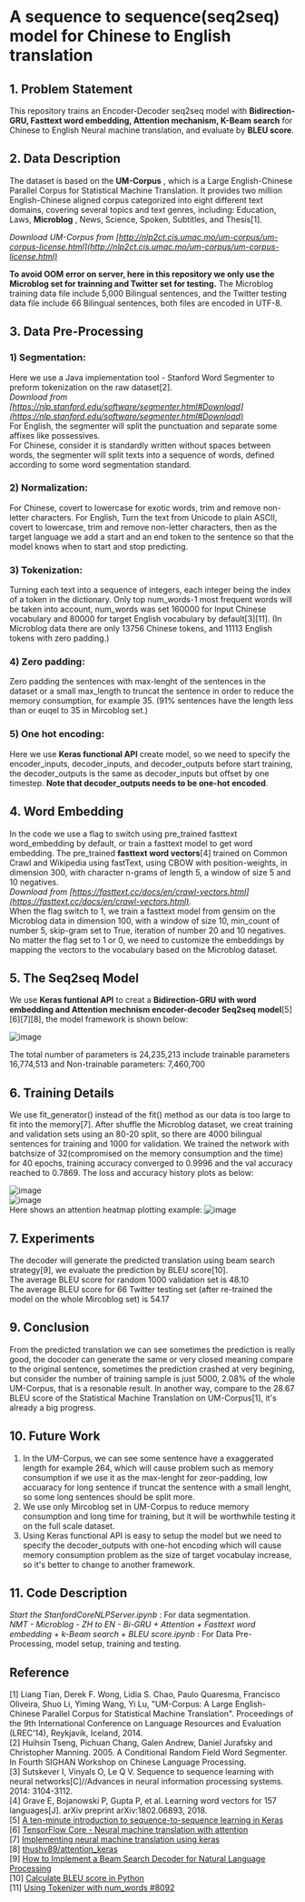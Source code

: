# A  sequence  to  sequence(seq2seq)  model  for  Chinese  to  English  translation

## 1. Problem Statement
This repository trains an Encoder-Decoder seq2seq model with **Bidirection-GRU, Fasttext word embedding, Attention mechanism, K-Beam search** for Chinese to English Neural machine translation, and evaluate by **BLEU score**.

## 2. Data Description
The dataset is based on the **UM-Corpus** , which is a Large English-Chinese Parallel Corpus for Statistical Machine Translation.
It provides two million English-Chinese aligned corpus categorized into eight different text domains, covering several topics and text genres, including: 
Education, Laws, **Microblog** , News, Science, Spoken, Subtitles, and Thesis[1].  
  
*Download UM-Corpus from [http://nlp2ct.cis.umac.mo/um-corpus/um-corpus-license.html](http://nlp2ct.cis.umac.mo/um-corpus/um-corpus-license.html)*  
  
**To avoid OOM error on server, here in this repository we only use the Microblog set for trainning and Twitter set for testing.** The Microblog training data file include 5,000 Bilingual sentences, and the Twitter testing data file include 66 Bilingual sentences, both files are encoded in UTF-8.  

## 3. Data Pre-Processing
### 1) Segmentation:  
Here we use a Java implementation tool - Stanford Word Segmenter to preform tokenization on the raw dataset[2].  
*Download from [https://nlp.stanford.edu/software/segmenter.html#Download](https://nlp.stanford.edu/software/segmenter.html#Download)*  
For English, the segmenter will split the punctuation and separate some affixes like possessives.  
For Chinese, consider it is standardly written without spaces between words, the segmenter will split texts into a sequence of words, defined according to some word segmentation standard.  
### 2) Normalization:
For Chinese, covert to lowercase for exotic words, trim and remove non-letter characters. 
For English, Turn the text from Unicode to plain ASCII, covert to lowercase, trim and remove non-letter characters, then as the target language we add a start and an end token to the sentence so that the model knows when to start and stop predicting.  
### 3) Tokenization:  
Turning each text into a sequence of integers, each integer being the index of a token in the dictionary. Only top num_words-1 most frequent words will be taken into account, num_words was set 160000 for Input Chinese vocabulary and 80000 for target English vocabulary by default[3][11]. (In Microblog data there are only 13756 Chinese tokens, and 11113 English tokens with zero padding.)
### 4) Zero padding:
Zero padding the sentences with max-lenght of the sentences in the dataset or a small max_length to truncat the sentence in order to reduce the memory consumption, for example 35. (91% sentences have the length less than or euqel to 35 in Mircoblog set.)
### 5) One hot encoding:
Here we use **Keras functional API** create model, so we need to specify the encoder_inputs, decoder_inputs, and decoder_outputs before start training, the decoder_outputs is the same as decoder_inputs but offset by one timestep. **Note that decoder_outputs needs to be one-hot encoded**.  

## 4. Word Embedding
In the code we use a flag to switch using pre_trained fasttext word_embedding by default, or train a fasttext model to get word embedding.
The pre_trained **fasttext word vectors**[4] trained on Common Crawl and Wikipedia using fastText, using CBOW with position-weights, in dimension 300, with character n-grams of length 5, a window of size 5 and 10 negatives.   
*Download from [https://fasttext.cc/docs/en/crawl-vectors.html](https://fasttext.cc/docs/en/crawl-vectors.html).*  
When the flag switch to 1, we train a fasttext model from gensim on the Microblog data in dimension 100, with a window of size 10, min_count of number 5, skip-gram set to True, iteration of number 20 and 10 negatives.  
No matter the flag set to 1 or 0, we need to customize the embeddings by mapping the vectors to the vocabulary based on the Microblog dataset.  

## 5. The Seq2seq Model
We use **Keras funtional API** to creat a **Bidirection-GRU with word embedding and Attention mechnism encoder-decoder Seq2seq model**[5][6][7][8], the model framework is shown below:
  
![image](https://github.com/lilanpei/NMT/blob/master/model.png)  

The total number of parameters is 24,235,213 include trainable parameters 16,774,513 and Non-trainable parameters: 7,460,700  

## 6. Training Details  
We use fit_generator() instead of the fit() method as our data is too large to fit into the memory[7]. After shuffle the Microblog dataset, we creat training and validation sets using an 80-20 split,
so there are 4000 bilingual sentences for training and 1000 for validation. We trained the network with batchsize of 32(compromised on the memory consumption and the time) for 40 epochs, training accuracy converged to 0.9996 and the val accuracy reached to 0.7869.
The loss and accuracy history plots as below:  
  
![image](https://github.com/lilanpei/NMT/blob/master/Loss_history.png)  
![image](https://github.com/lilanpei/NMT/blob/master/Accuracy_history.png)  
Here shows an attention heatmap plotting example:
![image](https://github.com/lilanpei/NMT/blob/master/attention.png)  

## 7. Experiments  
The decoder will generate the predicted translation using beam search strategy[9], we evaluate the prediction by BLEU score[10].  
The average BLEU score for random 1000 validation set is 48.10  
The average BLEU score for 66 Twitter testing set (after re-trained the model on the whole Mircoblog set) is 54.17  

## 9. Conclusion  
From the predicted translation we can see sometimes the prediction is really good, the docoder can generate the same or very closed meaning compare to the original sentence,
sometimes the prediction crashed at very begining, but consider the number of training sample is just 5000, 2.08% of the whole UM-Corpus, that is a resonable result.
In another way, compare to the 28.67 BLEU score of the Statistical Machine Translation on UM-Corpus[1], it's already a big progress.

## 10. Future Work  
1) In the UM-Corpus, we can see some sentence have a exaggerated length for example 264, which will cause problem such as memory consumption if we use it as the max-lenght for zeor-padding, low accuaracy for long sentence if truncat the sentence with a small lenght, so some long sentences should be split more.  
2) We use only Mircoblog set in UM-Corpus to reduce memory consumption and long time for training, but it will be worthwhile testing it on the full scale dataset.  
3) Using Keras functional API is easy to setup the model but we need to specify the decoder_outputs with one-hot encoding which will cause memory consumption problem as the size of target vocabulay increase, so it's better to change to another framework.  

## 11. Code Description
*Start the StanfordCoreNLPServer.ipynb* : For data segmentation.  
*NMT - Microblog - ZH to EN - Bi-GRU + Attention + Fasttext word embedding + k-Beam search + BLEU score.ipynb* : For Data Pre-Processing, model setup, training and testing.  


## Reference 
[1] Liang Tian, Derek F. Wong, Lidia S. Chao, Paulo Quaresma, Francisco Oliveira, Shuo Li, Yiming Wang, Yi Lu, "UM-Corpus: A Large English-Chinese Parallel Corpus for Statistical Machine Translation". Proceedings of the 9th International Conference on Language Resources and Evaluation (LREC'14), Reykjavik, Iceland, 2014.  
[2] Huihsin Tseng, Pichuan Chang, Galen Andrew, Daniel Jurafsky and Christopher Manning. 2005. A Conditional Random Field Word Segmenter. In Fourth SIGHAN Workshop on Chinese Language Processing.  
[3] Sutskever I, Vinyals O, Le Q V. Sequence to sequence learning with neural networks[C]//Advances in neural information processing systems. 2014: 3104-3112.  
[4] Grave E, Bojanowski P, Gupta P, et al. Learning word vectors for 157 languages[J]. arXiv preprint arXiv:1802.06893, 2018.  
[5] [A ten-minute introduction to sequence-to-sequence learning in Keras](https://blog.keras.io/a-ten-minute-introduction-to-sequence-to-sequence-learning-in-keras.html)  
[6] [TensorFlow Core - Neural machine translation with attention](https://www.tensorflow.org/tutorials/text/nmt_with_attention)  
[7] [Implementing neural machine translation using keras](https://towardsdatascience.com/implementing-neural-machine-translation-using-keras-8312e4844eb8)  
[8] [thushv89/attention_keras](https://github.com/thushv89/attention_keras)  
[9] [How to Implement a Beam Search Decoder for Natural Language Processing](https://machinelearningmastery.com/beam-search-decoder-natural-language-processing)  
[10] [Calculate BLEU score in Python](https://stackoverflow.com/questions/32395880/calculate-bleu-score-in-python/39062009)  
[11] [Using Tokenizer with num_words #8092](https://github.com/keras-team/keras/issues/8092)  
